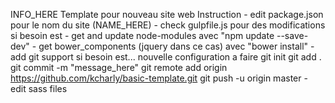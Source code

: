 INFO_HERE
    Template pour nouveau site web
        Instruction
            - edit package.json pour le nom du site (NAME_HERE)
            - check gulpfile.js pour des modifications si besoin est
            - get and update node-modules avec "npm update --save-dev"
            - get bower_components (jquery dans ce cas) avec "bower install"
            - add git support si besoin est... nouvelle configuration a faire
                git init
                git add .
                git commit -m "message_here"
                git remote add origin https://github.com/kcharly/basic-template.git
                git push -u origin master
            - edit sass files
